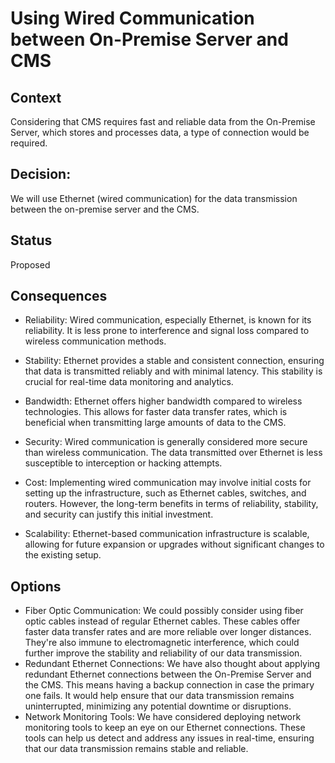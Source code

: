 # Using Wired Communication between On-Premise Server and CMS

## Context
Considering that CMS requires fast and reliable data from the On-Premise Server,
which stores and processes data, a type of connection would be required.

## Decision: 
We will use Ethernet (wired communication) for the data transmission between the on-premise server and the CMS.

## Status
Proposed

## Consequences

   * Reliability: Wired communication, especially Ethernet, is known for its reliability. It is less prone to interference and signal loss compared to wireless communication methods.

   * Stability: Ethernet provides a stable and consistent connection, ensuring that data is transmitted reliably and with minimal latency. This stability is crucial for real-time data monitoring and analytics.

   * Bandwidth: Ethernet offers higher bandwidth compared to wireless technologies. This allows for faster data transfer rates, which is beneficial when transmitting large amounts of data to the CMS.

   * Security: Wired communication is generally considered more secure than wireless communication. The data transmitted over Ethernet is less susceptible to interception or hacking attempts.

   * Cost: Implementing wired communication may involve initial costs for setting up the infrastructure, such as Ethernet cables, switches, and routers. However, the long-term benefits in terms of reliability, stability, and security can justify this initial investment.

   * Scalability: Ethernet-based communication infrastructure is scalable, allowing for future expansion or upgrades without significant changes to the existing setup.

## Options
  * Fiber Optic Communication: We could possibly consider using fiber optic cables instead of regular Ethernet cables. These cables offer faster data transfer rates and are more reliable over longer distances. They're also immune to electromagnetic interference, which could further improve the stability and reliability of our data transmission.
  * Redundant Ethernet Connections: We have also thought about applying redundant Ethernet connections between the On-Premise Server and the CMS. This means having a backup connection in case the primary one fails. It would help ensure that our data transmission remains uninterrupted, minimizing any potential downtime or disruptions.
  * Network Monitoring Tools: We have considered deploying network monitoring tools to keep an eye on our Ethernet connections. These tools can help us detect and address any issues in real-time, ensuring that our data transmission remains stable and reliable.
   
